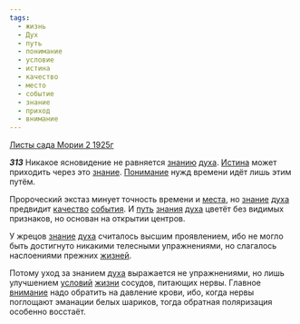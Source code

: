 ```yaml
---
tags:
  - жизнь
  - Дух
  - путь
  - понимание
  - условие
  - истина
  - качество
  - место
  - событие
  - знание
  - приход
  - внимание
---
```


[Листы сада Мории 2 1925г](/agni/1925)

___313___
Никакое ясновидение не равняется [знанию](/tag/#[знание](/tag/#знание)) [духа](/tag/#Дух). [Истина](/tag/#истина) может приходить через это [знание](/tag/#знание). [Понимание](/tag/#понимание) нужд времени идёт лишь этим путём.   

Пророческий экстаз минует точность времени и [места](/tag/#место), но [знание](/tag/#знание) [духа](/tag/#Дух) предвидит [качество](/tag/#качество) [события](/tag/#событие). И [путь](/tag/#путь) [знания](/tag/#знание) [духа](/tag/#Дух) цветёт без видимых признаков, но основан на открытии центров.   

У жрецов [знание](/tag/#знание) [духа](/tag/#Дух) считалось высшим проявлением, ибо не могло быть достигнуто никакими телесными упражнениями, но слагалось наслоениями прежних [жизней](/tag/#жизнь).   

Потому уход за знанием [духа](/tag/#Дух) выражается не упражнениями, но лишь улучшением [условий](/tag/#условие) [жизни](/tag/#жизнь) сосудов, питающих нервы. Главное [внимание](/tag/#внимание) надо обратить на давление крови, ибо, когда нервы поглощают эманации белых шариков, тогда обратная поляризация особенно восстаёт.   

